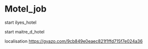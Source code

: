 # Motel_job


start ilyes_hotel

start maitre_d_hotel


localisation 
https://gyazo.com/9cb849e0eaec821f1ffd715f7e024a36
